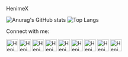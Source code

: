 HenimeX

![Anurag's GitHub stats](https://github-readme-stats.vercel.app/api?username=atilsamancioglu&show_icons=true&theme=vision-friendly-dark)
![Top Langs](https://github-readme-stats.vercel.app/api/top-langs/?username=henimex&layout=compact)

Connect with me:

[<img align="left" alt="HenimeX" width="32px" src="https://cdn3.iconfinder.com/data/icons/colorful-guache-social-media-logos-1/159/social-media_web-512.png" />][website]
[<img align="left" alt="HenimeX | YouTube" width="32px" src="https://cdn2.iconfinder.com/data/icons/colorful-guache-social-media-logos-1/157/social-media_youtube-512.png" />][youtube]
[<img align="left" alt="HenimeX | Twitter" width="32px" src="https://cdn2.iconfinder.com/data/icons/colorful-guache-social-media-logos-1/155/social-media_twitter-512.png" />][twitter]
[<img align="left" alt="HenimeX | LinkedIn" width="32px" src="https://cdn4.iconfinder.com/data/icons/colorful-guache-social-media-logos-1/159/social-media_linkedin-512.png" />][linkedin]
[<img align="left" alt="HenimeX | Instagram" width="32px" src="https://cdn4.iconfinder.com/data/icons/colorful-guache-social-media-logos-1/155/social-media_instagram-black-512.png" />][instagram]
[<img align="left" alt="HenimeX | Discord" width="32px" src="https://cdn2.iconfinder.com/data/icons/colorful-guache-social-media-logos-1/159/social-media_discord-alt-512.png" />][discord]
[<img align="left" alt="HenimeX | Twitch" width="32px" src="https://cdn4.iconfinder.com/data/icons/colorful-guache-social-media-logos-1/159/social-media_twitch-512.png" />][twitch]
[<img align="left" alt="HenimeX | Gmail" width="32px" src="https://cdn3.iconfinder.com/data/icons/colorful-guache-social-media-logos-1/159/social-media_gmail-512.png" />][gmail]
[<img align="left" alt="HenimeX | Steam" width="32px" src="https://cdn2.iconfinder.com/data/icons/zeshio-s-social-media/200/Social_Media_Icons_Edged_Highlight_16-16-512.png" />][steam]

[instagram]:https://instagram.com/henimex/
[website]:https://github.com/henimex
[youtube]:https://www.youtube.com/user/henimex
[twitter]:https://twitter.com/jhenimex
[linkedin]:https://www.linkedin.com/in/ferhat-oygur-71b2b5ab/?originalSubdomain=tr
[gmail]:mailto:henimex@gmail.com
[twitch]:https://www.twitch.tv/henimex
[discord]:https://discord.gg/jSJaSXc
[steam]:https://steamcommunity.com/profiles/76561198010367139/
